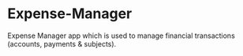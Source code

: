 # Expense-Manager
Expense Manager app which is used to manage financial transactions (accounts, payments &amp; subjects).

